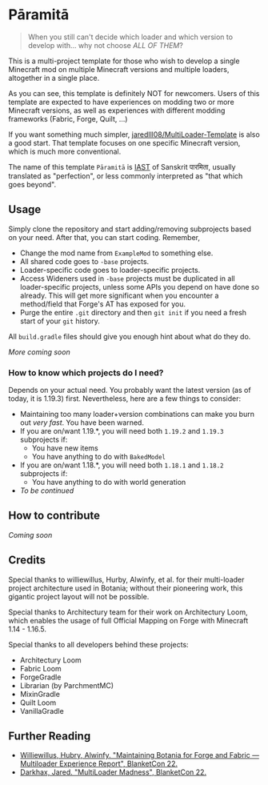 # Pāramitā

> When you still can't decide which loader and which version to develop with... why not choose *ALL OF THEM*?

This is a multi-project template for those who wish to develop a single Minecraft mod on multiple Minecraft versions and 
multiple loaders, altogether in a single place. 

As you can see, this template is definitely NOT for newcomers. 
Users of this template are expected to have experiences on modding two or more Minecraft versions, as well as 
experiences with different modding frameworks (Fabric, Forge, Quilt, ...)

If you want something much simpler, [jaredlll08/MultiLoader-Template][ref-jared-template] is also a good start. 
That template focuses on one specific Minecraft version, which is much more conventional.

[ref-jared-template]: https://github.com/jaredlll08/MultiLoader-Template

The name of this template `Pāramitā` is [IAST][ref-IAST] of Sanskrit पारमिता, usually translated as "perfection", or 
less commonly interpreted as "that which goes beyond". 

[ref-IAST]: https://en.wikipedia.org/wiki/International_Alphabet_of_Sanskrit_Transliteration

## Usage

Simply clone the repository and start adding/removing subprojects based on your need. After that, you can start coding. 
Remember, 

  - Change the mod name from `ExampleMod` to something else.
  - All shared code goes to `-base` projects.
  - Loader-specific code goes to loader-specific projects. 
  - Access Wideners used in `-base` projects must be duplicated in all loader-specific projects, unless some APIs you 
    depend on have done so already. This will get more significant when you encounter a method/field that Forge's AT 
    has exposed for you.
  - Purge the entire `.git` directory and then `git init` if you need a fresh start of your `git` history.

All `build.gradle` files should give you enough hint about what do they do.

*More coming soon*

### How to know which projects do I need?

Depends on your actual need. You probably want the latest version (as of today, it is 1.19.3) first. 
Nevertheless, here are a few things to consider: 

  - Maintaining too many loader+version combinations can make you burn out *very fast*. You have been warned.
  - If you are on/want 1.19.*, you will need both `1.19.2` and `1.19.3` subprojects if:
    - You have new items
    - You have anything to do with `BakedModel`
  - If you are on/want 1.18.*, you will need both `1.18.1` and `1.18.2` subprojects if:
    - You have anything to do with world generation
  - *To be continued*

## How to contribute

*Coming soon*

## Credits

Special thanks to williewillus, Hurby, Alwinfy, et al. for their multi-loader project architecture used in Botania;
without their pioneering work, this gigantic project layout will not be possible. 

Special thanks to Architectury team for their work on Architectury Loom, which enables the usage of full 
Official Mapping on Forge with Minecraft 1.14 - 1.16.5. 

Special thanks to all developers behind these projects:

  - Architectury Loom
  - Fabric Loom
  - ForgeGradle
  - Librarian (by ParchmentMC)
  - MixinGradle
  - Quilt Loom
  - VanillaGradle

## Further Reading

- [Williewillus, Hubry, Alwinfy. "Maintaining Botania for Forge and Fabric — Multiloader Experience Report", BlanketCon 22.][ref-1]
- [Darkhax, Jared. "MultiLoader Madness", BlanketCon 22.][ref-2]

[ref-1]: https://www.youtube.com/watch?v=EZ-Lvtx6Wyk&list=PLC1qq1Hb0u1GI8919iCClzb_Bku-DrL4L&index=11
[ref-2]: https://www.youtube.com/watch?v=Ec8AoD29lrw&list=PLC1qq1Hb0u1GI8919iCClzb_Bku-DrL4L&index=17
